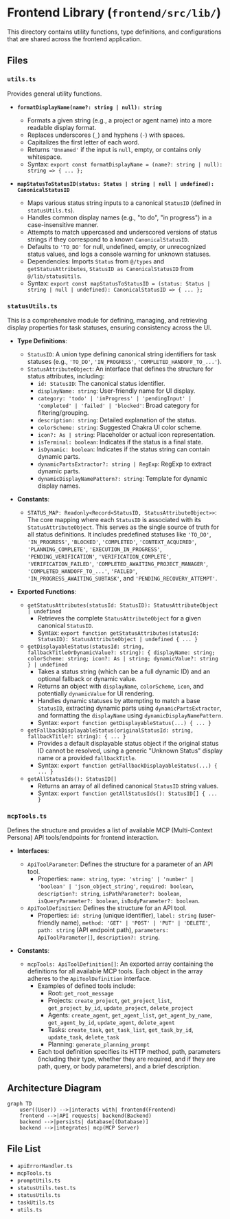 # Frontend Library (`frontend/src/lib/`)

This directory contains utility functions, type definitions, and configurations that are shared across the frontend application.

## Files

### `utils.ts`

Provides general utility functions.

- **`formatDisplayName(name?: string | null): string`**

  - Formats a given string (e.g., a project or agent name) into a more readable display format.
  - Replaces underscores (`_`) and hyphens (`-`) with spaces.
  - Capitalizes the first letter of each word.
  - Returns `'Unnamed'` if the input is `null`, empty, or contains only whitespace.
  - Syntax: `export const formatDisplayName = (name?: string | null): string => { ... };`

- **`mapStatusToStatusID(status: Status | string | null | undefined): CanonicalStatusID`**
  - Maps various status string inputs to a canonical `StatusID` (defined in `statusUtils.ts`).
  - Handles common display names (e.g., "to do", "in progress") in a case-insensitive manner.
  - Attempts to match uppercased and underscored versions of status strings if they correspond to a known `CanonicalStatusID`.
  - Defaults to `'TO_DO'` for null, undefined, empty, or unrecognized status values, and logs a console warning for unknown statuses.
  - Dependencies: Imports `Status` from `@/types` and `getStatusAttributes`, `StatusID as CanonicalStatusID` from `@/lib/statusUtils`.
  - Syntax: `export const mapStatusToStatusID = (status: Status | string | null | undefined): CanonicalStatusID => { ... };`

### `statusUtils.ts`

This is a comprehensive module for defining, managing, and retrieving display properties for task statuses, ensuring consistency across the UI.

- **Type Definitions**:

  - `StatusID`: A union type defining canonical string identifiers for task statuses (e.g., `'TO_DO'`, `'IN_PROGRESS'`, `'COMPLETED_HANDOFF_TO_...'`).
  - `StatusAttributeObject`: An interface that defines the structure for status attributes, including:
    - `id: StatusID`: The canonical status identifier.
    - `displayName: string`: User-friendly name for UI display.
    - `category: 'todo' | 'inProgress' | 'pendingInput' | 'completed' | 'failed' | 'blocked'`: Broad category for filtering/grouping.
    - `description: string`: Detailed explanation of the status.
    - `colorScheme: string`: Suggested Chakra UI color scheme.
    - `icon?: As | string`: Placeholder or actual icon representation.
    - `isTerminal: boolean`: Indicates if the status is a final state.
    - `isDynamic: boolean`: Indicates if the status string can contain dynamic parts.
    - `dynamicPartsExtractor?: string | RegExp`: RegExp to extract dynamic parts.
    - `dynamicDisplayNamePattern?: string`: Template for dynamic display names.

- **Constants**:

  - `STATUS_MAP: Readonly<Record<StatusID, StatusAttributeObject>>`: The core mapping where each `StatusID` is associated with its `StatusAttributeObject`. This serves as the single source of truth for all status definitions. It includes predefined statuses like `'TO_DO'`, `'IN_PROGRESS'`, `'BLOCKED'`, `'COMPLETED'`, `'CONTEXT_ACQUIRED'`, `'PLANNING_COMPLETE'`, `'EXECUTION_IN_PROGRESS'`, `'PENDING_VERIFICATION'`, `'VERIFICATION_COMPLETE'`, `'VERIFICATION_FAILED'`, `'COMPLETED_AWAITING_PROJECT_MANAGER'`, `'COMPLETED_HANDOFF_TO_...'`, `'FAILED'`, `'IN_PROGRESS_AWAITING_SUBTASK'`, and `'PENDING_RECOVERY_ATTEMPT'`.

- **Exported Functions**:
  - `getStatusAttributes(statusId: StatusID): StatusAttributeObject | undefined`
    - Retrieves the complete `StatusAttributeObject` for a given canonical `StatusID`.
    - Syntax: `export function getStatusAttributes(statusId: StatusID): StatusAttributeObject | undefined { ... }`
  - `getDisplayableStatus(statusId: string, fallbackTitleOrDynamicValue?: string): { displayName: string; colorScheme: string; icon?: As | string; dynamicValue?: string } | undefined`
    - Takes a status string (which can be a full dynamic ID) and an optional fallback or dynamic value.
    - Returns an object with `displayName`, `colorScheme`, `icon`, and potentially `dynamicValue` for UI rendering.
    - Handles dynamic statuses by attempting to match a base `StatusID`, extracting dynamic parts using `dynamicPartsExtractor`, and formatting the `displayName` using `dynamicDisplayNamePattern`.
    - Syntax: `export function getDisplayableStatus(...) { ... }`
  - `getFallbackDisplayableStatus(originalStatusId: string, fallbackTitle?: string): { ... }`
    - Provides a default displayable status object if the original status ID cannot be resolved, using a generic "Unknown Status" display name or a provided `fallbackTitle`.
    - Syntax: `export function getFallbackDisplayableStatus(...) { ... }`
  - `getAllStatusIds(): StatusID[]`
    - Returns an array of all defined canonical `StatusID` string values.
    - Syntax: `export function getAllStatusIds(): StatusID[] { ... }`

### `mcpTools.ts`

Defines the structure and provides a list of available MCP (Multi-Context Persona) API tools/endpoints for frontend interaction.

- **Interfaces**:

  - `ApiToolParameter`: Defines the structure for a parameter of an API tool.
    - Properties: `name: string`, `type: 'string' | 'number' | 'boolean' | 'json_object_string'`, `required: boolean`, `description?: string`, `isPathParameter?: boolean`, `isQueryParameter?: boolean`, `isBodyParameter?: boolean`.
  - `ApiToolDefinition`: Defines the structure for an API tool.
    - Properties: `id: string` (unique identifier), `label: string` (user-friendly name), `method: 'GET' | 'POST' | 'PUT' | 'DELETE'`, `path: string` (API endpoint path), `parameters: ApiToolParameter[]`, `description?: string`.

- **Constants**:
  - `mcpTools: ApiToolDefinition[]`: An exported array containing the definitions for all available MCP tools. Each object in the array adheres to the `ApiToolDefinition` interface.
    - Examples of defined tools include:
      - Root: `get_root_message`
      - Projects: `create_project`, `get_project_list`, `get_project_by_id`, `update_project`, `delete_project`
      - Agents: `create_agent`, `get_agent_list`, `get_agent_by_name`, `get_agent_by_id`, `update_agent`, `delete_agent`
      - Tasks: `create_task`, `get_task_list`, `get_task_by_id`, `update_task`, `delete_task`
      - Planning: `generate_planning_prompt`
    - Each tool definition specifies its HTTP method, path, parameters (including their type, whether they are required, and if they are path, query, or body parameters), and a brief description.

## Architecture Diagram
```mermaid
graph TD
    user((User)) -->|interacts with| frontend(Frontend)
    frontend -->|API requests| backend(Backend)
    backend -->|persists| database[(Database)]
    backend -->|integrates| mcp(MCP Server)
```

<!-- File List Start -->
## File List

- `apiErrorHandler.ts`
- `mcpTools.ts`
- `promptUtils.ts`
- `statusUtils.test.ts`
- `statusUtils.ts`
- `taskUtils.ts`
- `utils.ts`

<!-- File List End -->




